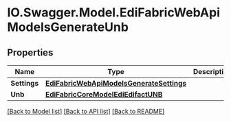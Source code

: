 # IO.Swagger.Model.EdiFabricWebApiModelsGenerateUnb
## Properties

Name | Type | Description | Notes
------------ | ------------- | ------------- | -------------
**Settings** | [**EdiFabricWebApiModelsGenerateSettings**](EdiFabricWebApiModelsGenerateSettings.md) |  | [optional] 
**Unb** | [**EdiFabricCoreModelEdiEdifactUNB**](EdiFabricCoreModelEdiEdifactUNB.md) |  | [optional] 

[[Back to Model list]](../README.md#documentation-for-models) [[Back to API list]](../README.md#documentation-for-api-endpoints) [[Back to README]](../README.md)

